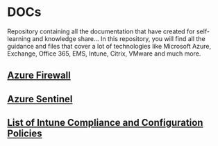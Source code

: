 # DOCs

Repository containing all the documentation that have created for self-learning and knowledge share...  In this repository, you will find all the guidance and files that cover a lot of technologies like Microsoft Azure, Exchange, Office 365, EMS, Intune, Citrix, VMware and much more.

## [Azure Firewall](https://github.com/3tallah/DOCs/tree/master/Azure/Azure%20Firewall)
## [Azure Sentinel](https://github.com/3tallah/DOCs/tree/master/Azure/Azure%20Sentinel)
## [List of Intune Compliance and Configuration Policies](https://github.com/3tallah/DOCs/tree/master/M365/Intune/IntuneComplianceAndConfigurationPolicies)

